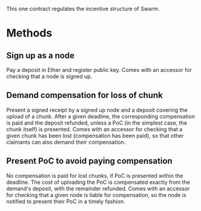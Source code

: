 This one contract regulates the incentive structure of Swarm.

# Methods

## Sign up as a node

Pay a deposit in Ether and register public key. Comes with an accessor for checking that a node is signed up.

## Demand compensation for loss of chunk

Present a signed receipt by a signed up node and a deposit covering the upload of a chunk. After a given deadline, the corresponding compensation is paid and the deposit refunded, unless a PoC (in the simplest case, the chunk itself) is presented. Comes with an accessor for checking that a given chunk has been lost (compensation has been paid), so that other claimants can also demand their compensation.

## Present PoC to avoid paying compensation

No compensation is paid for lost chunks, if PoC is presented within the deadline. The cost of uploading the PoC is compensated exactly from the demand's deposit, with the remainder refunded. Comes with an accessor for checking that a given node is liable for compensation, so the node is notified to present their PoC in a timely fashion.